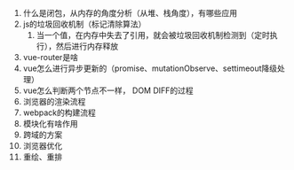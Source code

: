1. 什么是闭包，从内存的角度分析（从堆、栈角度），有哪些应用
2. js的垃圾回收机制（标记清除算法）
   1. 当一个值，在内存中失去了引用，就会被垃圾回收机制检测到（定时执行），然后进行内存释放
3. vue-router是啥
4. vue怎么进行异步更新的（promise、mutationObserve、settimeout降级处理）
5. vue怎么判断两个节点不一样， DOM DIFF的过程
6. 浏览器的渲染流程
7. webpack的构建流程
8. 模块化有啥作用
9. 跨域的方案
10. 浏览器优化
11. 重绘、重排